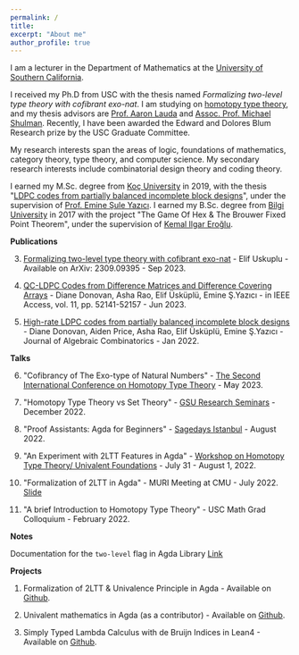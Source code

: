 ```yaml
---
permalink: /
title: 
excerpt: "About me"
author_profile: true
---
```


I am a lecturer in the Department of Mathematics at the [University of Southern California](https://dornsife.usc.edu/mathematics/). 

I received my Ph.D from USC with the thesis named _Formalizing two-level type theory with cofibrant exo-nat_. I am studying on [homotopy type theory](https://ncatlab.org/nlab/show/homotopy+type+theory), and my thesis advisors are [Prof. Aaron Lauda](https://sites.google.com/view/lauda-home/home) and [Assoc. Prof. Michael Shulman](https://home.sandiego.edu/~shulman/). Recently, I have been awarded the Edward and Dolores Blum Research prize by the USC Graduate Committee.

My research interests span the areas of logic, foundations of mathematics, category theory, type theory, and computer science. My secondary research interests include combinatorial design theory and coding theory.

I earned my M.Sc. degree from [Koç University](https://science.ku.edu.tr/en/departments/mathematics/about/) in 2019, with the thesis "[LDPC codes from partially balanced incomplete block designs](https://tez.yok.gov.tr/UlusalTezMerkezi/TezGoster?key=npGs9H39x7G6401x51yqpNXM5uk3K2hJLEjxTCkRKdmxpBXGIA-yZyLf6Ca4yhy6)", under the supervision of [Prof. Emine Şule Yazıcı](https://mysite.ku.edu.tr/eyazici/). I earned my B.Sc. degree from [Bilgi University](https://www.bilgi.edu.tr/en/academic/faculty-of-engineering-and-natural-sciences/mathematics/) in 2017 with the project "The Game Of Hex & The Brouwer Fixed Point Theorem", under the supervision of [Kemal Ilgar Eroğlu](https://www.bilgi.edu.tr/en/academic/staff/kemal-ilgar-eroglu/). 


**Publications**

3) [Formalizing two-level type theory with cofibrant exo-nat](https://arxiv.org/abs/2309.09395) - Elif Uskuplu - Available on ArXiv: 2309.09395 - Sep 2023. 

2) [QC-LDPC Codes from Difference Matrices and Difference Covering Arrays](https://ieeexplore.ieee.org/document/10131907) - Diane Donovan, Asha Rao, Elif Üsküplü, Emine Ş.Yazıcı - in IEEE Access, vol. 11, pp. 52141-52157 - Jun 2023.

1) [High-rate LDPC codes from partially balanced incomplete block designs](https://link.springer.com/article/10.1007/s10801-021-01111-0) - Diane Donovan, Aiden Price, Asha Rao, Elif Üsküplü, Emine Ş.Yazıcı - Journal of Algebraic Combinatorics - Jan 2022.


**Talks**

6) "Cofibrancy of The Exo-type of Natural Numbers" - [The Second International Conference on Homotopy Type Theory](https://hott.github.io/HoTT-2023//) - May 2023.

5) "Homotopy Type Theory vs Set Theory" - [GSU Research Seminars](http://math.gsu.edu.tr/seminar.html) - December 2022.

4) "Proof Assistants: Agda for Beginners" - [Sagedays Istanbul](https://wiki.sagemath.org/days113) - August 2022.

3) "An Experiment with 2LTT Features in Agda" - [Workshop on Homotopy Type Theory/ Univalent Foundations](https://hott-uf.github.io/2022/) - July 31 - August 1, 2022.

2) "Formalization of 2LTT in Agda" - MURI Meeting at CMU - July 2022. [Slide](https://elifuskuplu.github.io/files/elif-2ltt.pdf)  

1) "A brief Introduction to Homotopy Type Theory" - USC Math Grad Colloquium - February 2022. 


**Notes**

Documentation for the `two-level` flag in Agda Library [Link](https://agda.readthedocs.io/en/latest/language/two-level.html)

**Projects**

1) Formalization of 2LTT & Univalence Principle in Agda - Available on [Github](https://github.com/ElifUskuplu/2LTT-Agda).
 
2) Univalent mathematics in Agda (as a contributor) - Available on [Github](https://github.com/UniMath/agda-unimath).

3) Simply Typed Lambda Calculus with de Bruijn Indices in Lean4 - Available on [Github](https://github.com/ElifUskuplu/Stlc_deBruijn).

